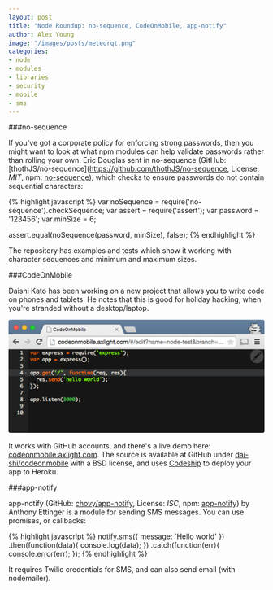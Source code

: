 ```yaml
---
layout: post
title: "Node Roundup: no-sequence, CodeOnMobile, app-notify"
author: Alex Young
image: "/images/posts/meteorqt.png"
categories:
- node
- modules
- libraries
- security
- mobile
- sms
---
```


###no-sequence

If you've got a corporate policy for enforcing strong passwords, then you might want to look at what npm modules can help validate passwords rather than rolling your own.  Eric Douglas sent in no-sequence (GitHub: [thothJS/no-sequence](https://github.com/thothJS/no-sequence, License: _MIT_, npm: [no-sequence](https://www.npmjs.com/package/no-sequence)), which checks to ensure passwords do not contain sequential characters:

{% highlight javascript %}
var noSequence = require('no-sequence').checkSequence;
var assert = require('assert');
var password = '123456';
var minSize = 6;

assert.equal(noSequence(password, minSize), false);
{% endhighlight %}

The repository has examples and tests which show it working with character sequences and minimum and maximum sizes.

###CodeOnMobile

Daishi Kato has been working on a new project that allows you to write code on phones and tablets.  He notes that this is good for holiday hacking, when you're stranded without a desktop/laptop.

![CodeOnMobile](/images/posts/codeonmobile.png)

It works with GitHub accounts, and there's a live demo here: [codeonmobile.axlight.com](http://codeonmobile.axlight.com/#/home).  The source is available at GitHub under [dai-shi/codeonmobile](https://github.com/dai-shi/codeonmobile) with a BSD license, and uses [Codeship](https://codeship.com/) to deploy your app to Heroku.

###app-notify

app-notify (GitHub: [chovy/app-notify](https://github.com/chovy/app-notify), License: _ISC_, npm: [app-notify](https://www.npmjs.com/package/app-notify)) by Anthony Ettinger is a module for sending SMS messages.  You can use promises, or callbacks:

{% highlight javascript %}
notify.sms({
  message: 'Hello world'
})
.then(function(data){
  console.log(data);
})
.catch(function(err){
  console.error(err);
});
{% endhighlight %}

It requires Twilio credentials for SMS, and can also send email (with nodemailer).
